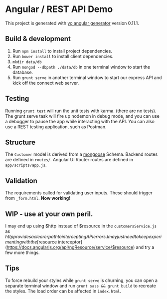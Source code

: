 # Angular / REST API Demo

This project is generated with [yo angular generator](https://github.com/yeoman/generator-angular)
version 0.11.1.

## Build & development
1. Run `npm install` to install project dependencies.
2. Run `bower install` to install client dependencies.
3. `mkdir data/db`
4. Run `mongod --dbpath ./data/db` in one terminal window to start the database.
5. Run `grunt serve` in another terminal window to start our express API and kick off the connect web server.

## Testing

Running `grunt test` will run the unit tests with karma. (there are no tests). The grunt serve task will fire up nodemon in debug mode, and you can use a debugger to pause the app while interacting with the API. You can also use a REST testing application, such as Postman.

## Structure

The `Customer` model is derived from a [mongoose](http://mongoosejs.com/docs/api.html) Schema. Backend routes are defined in `routes/`. Angular UI Router routes are defined in `app/scripts/app.js`.

## Validation

The requirements called for validating user inputs. These should trigger from `_form.html`. **Now working!**

## WIP - use at your own peril.

I may end up using $http instead of $resource in the `customersService.js` as $http provides a clearer path to intercepting API errors. I may just need to keep experimenting with the [$resource interceptor](https://docs.angularjs.org/api/ngResource/service/$resource) and try a few more things.

## Tips

To force rebuild your styles while `grunt serve` is churning, you can open a separate terminal window and run `grunt sass && grunt build` to recreate the styles. The load order can be affected in `index.html`.